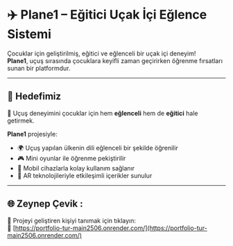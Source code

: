 # ✈️ Plane1 – Eğitici Uçak İçi Eğlence Sistemi

Çocuklar için geliştirilmiş, eğitici ve eğlenceli bir uçak içi deneyim!  
**Plane1**, uçuş sırasında çocuklara keyifli zaman geçirirken öğrenme fırsatları sunan bir platformdur.  

---

## 🎯 Hedefimiz

📌 Uçuş deneyimini çocuklar için hem **eğlenceli** hem de **eğitici** hale getirmek.

**Plane1** projesiyle:
- 🌍 Uçuş yapılan ülkenin dili eğlenceli bir şekilde öğrenilir  
- 🎮 Mini oyunlar ile öğrenme pekiştirilir  
- 📱 Mobil cihazlarla kolay kullanım sağlanır  
- 🧠 AR teknolojileriyle etkileşimli içerikler sunulur  

---

## 🌐 Zeynep Çevik : 

🛫 Projeyi geliştiren kişiyi tanımak için tıklayın:  
🔗 [https://portfolio-tur-main2506.onrender.com/](https://portfolio-tur-main2506.onrender.com/)


